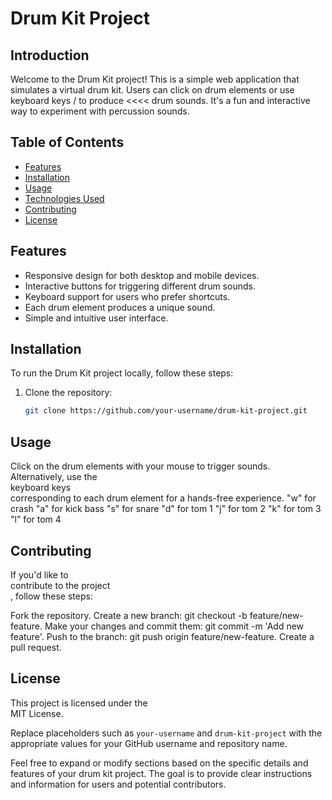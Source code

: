 # Drum Kit Project

## Introduction

Welcome to the Drum Kit project! This is a simple web application that simulates a virtual drum kit. Users can click on drum elements or use keyboard keys / to produce <<<< drum sounds. It's a fun and interactive way to experiment with percussion sounds.

## Table of Contents

- [Features](#features)
- [Installation](#installation)
- [Usage](#usage)
- [Technologies Used](#technologies-used)
- [Contributing](#contributing)
- [License](#license)

## Features

- Responsive design for both desktop and mobile devices.
- Interactive buttons for triggering different drum sounds.
- Keyboard support for users who prefer shortcuts.
- Each drum element produces a unique sound.
- Simple and intuitive user interface.

## Installation

To run the Drum Kit project locally, follow these steps:

1. Clone the repository:
   ```bash
   git clone https://github.com/your-username/drum-kit-project.git
   ```

## Usage

Click on the drum elements with your mouse to trigger sounds.
Alternatively, use the <br> keyboard keys </br> corresponding to each drum element for a hands-free experience.
"w" for crash
"a" for kick bass
"s" for snare
"d" for tom 1
"j" for tom 2
"k" for tom 3
"l" for tom 4

## Contributing

If you'd like to <br> contribute to the project</br>, follow these steps:

Fork the repository.
Create a new branch: git checkout -b feature/new-feature.
Make your changes and commit them: git commit -m 'Add new feature'.
Push to the branch: git push origin feature/new-feature.
Create a pull request.
 
## License
This project is licensed under the <br> MIT License.</br>

Replace placeholders such as `your-username` and `drum-kit-project` with the appropriate values for your GitHub username and repository name.

Feel free to expand or modify sections based on the specific details and features of your drum kit project. The goal is to provide clear instructions and information for users and potential contributors.

